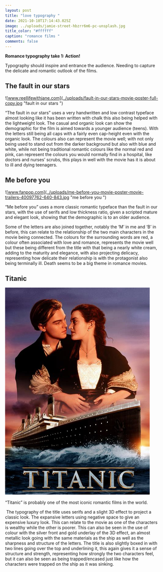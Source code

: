 ```yaml
---
layout: post
title: "love typography "
date: 2021-10-10T17:14:43.025Z
image: ../uploads/jamie-street-hbzrr6m6-pc-unsplash.jpg
title_color: "#ffffff"
caption: "romance films "
comments: false
---
```

**Romance typography take 1: Action!**

Typography should inspire and entrance the audience. Needing to capture the delicate and romantic outlook of the films.

## The fault in our stars 

![www.reellifewithjane.com](../uploads/fault-in-our-stars-movie-poster-full-copy.jpg "fault in our stars ")

“The fault in our stars” uses a very handwritten and low contrast typeface almost looking like it has been written with chalk this also being helped with the lightweight look. The casual and organic look can show the demographic for the film is aimed towards a younger audience (teens). With the letters still being all caps with a fairly even cap-height even with the organic look. The colours also can represent the movie well; with not only being used to stand out from the darker background but also with blue and white, while not being traditional romantic colours like the normal red and pink, can represent the colours you would normally find in a hospital, like doctors and nurses’ scrubs, this plays in well with the movie has it is about to ill and dying teenagers.

## Me before you 

![www.fanpop.com](../uploads/me-before-you-movie-poster-movie-trailers-40097762-640-843.jpg "me before you ")

“Me before you” uses a more classic romantic typeface than the fault in our stars, with the use of serifs and low thickness ratio, given a scripted mature and elegant look, showing that the demographic is to an older audience.

Some of the letters are also joined together, notably the ‘M’ in me and ‘B’ in before, this can relate to the relationship of the two main characters in the movie being connected. The colours for the surrounding words are red, a colour often associated with love and romance, represents the movie well but these being different from the title with that being a nearly white cream, adding to the maturity and elegance, with also projecting delicacy, representing how delicate their relationship is with the protagonist also being terminally ill. Death seems to be a big theme in romance movies.

## Titanic 

![pics.alphacoders.com ](../uploads/th.jpg "titanic")

“Titanic” is probably one of the most iconic romantic films in the world.

 The typography of the title uses serifs and a slight 3D effect to project a classic look. The expansive letters using negative space to give an expensive luxury look. This can relate to the movie as one of the characters is wealthy while the other is poorer. This can also be seen in the use of colour with the silver front and gold underlay of the 3D effect, an almost metallic look going with the same materials as the ship as well as the sharpness and structure of the letters. The title is also slightly boxed in with two lines going over the top and underlining it, this again gives it a sense of structure and strength, representing how strongly the two characters feel, but it can also be seen as being trapped/encased just like how the characters were trapped on the ship as it was sinking.